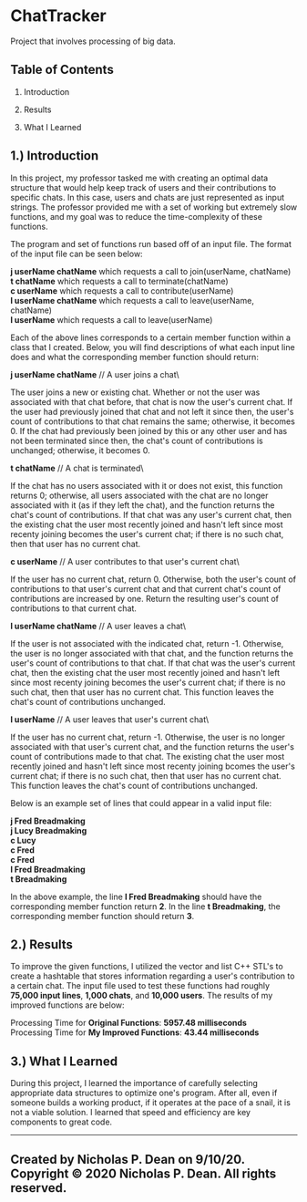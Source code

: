 # ChatTracker
Project that involves processing of big data.

   Table of Contents
   -----------------

   1. Introduction 

   2. Results 

   3. What I Learned


1.) Introduction 
   --------------------------------

In this project, my professor tasked me with creating an optimal data structure that would help keep track of users and their contributions to specific chats. In this case, users and chats are just represented as input strings. The professor provided me with a set of working but extremely slow functions, and my goal was to reduce the time-complexity of these functions.

The program and set of functions run based off of an input file. The format of the input file can be seen below:

**j userName chatName**  which requests a call to join(userName, chatName)\
**t chatName**           which requests a call to terminate(chatName)\
**c userName**           which requests a call to contribute(userName)\
**l userName chatName**  which requests a call to leave(userName, chatName)\
**l userName**           which requests a call to leave(userName)

Each of the above lines corresponds to a certain member function within a class that I created. Below, you will find descriptions of what each input line does and what the corresponding member function should return:

**j userName chatName** // A user joins a chat\

The user joins a new or existing chat. Whether or not the user was associated with that chat before, that chat is now the user's current chat. If the user had previously joined that chat and not left it since then, the user's count of contributions to that chat remains the same; otherwise, it becomes 0. If the chat had previously been joined by this or any other user and has not been terminated since then, the chat's count of contributions is unchanged; otherwise, it becomes 0.

**t chatName** // A chat is terminated\

If the chat has no users associated with it or does not exist, this function returns 0; otherwise, all users associated with the chat are no longer associated with it (as if they left the chat), and the function returns the chat's count of contributions. If that chat was any user's current chat, then the existing chat the user most recently joined and hasn't left since most recenty joining becomes the user's current chat; if there is no such chat, then that user has no current chat.

  
**c userName** // A user contributes to that user's current chat\

If the user has no current chat, return 0. Otherwise, both the user's count of contributions to that user's current chat and that current chat's count of contributions are increased by one. Return the resulting user's count of contributions to that current chat.

**l userName chatName** // A user leaves a chat\

If the user is not associated with the indicated chat, return -1. Otherwise, the user is no longer associated with that chat, and the function returns the user's count of contributions to that chat. If that chat was the user's current chat, then the existing chat the user most recently joined and hasn't left since most recenty joining becomes the user's current chat; if there is no such chat, then that user has no current chat. This function leaves the chat's count of contributions unchanged.
  
**l userName** // A user leaves that user's current chat\

If the user has no current chat, return -1. Otherwise, the user is no longer associated with that user's current chat, and the function returns the user's count of contributions made to that chat. The existing chat the user most recently joined and hasn't left since most recenty joining bcomes the user's current chat; if there is no such chat, then that user has no current chat. This function leaves the chat's count of contributions unchanged.

Below is an example set of lines that could appear in a valid input file:

**j Fred Breadmaking\
j Lucy Breadmaking\
c Lucy\
c Fred\
c Fred\
l Fred Breadmaking\
t Breadmaking**

In the above example, the line **l Fred Breadmaking** should have the corresponding member function return **2**. In the line **t Breadmaking**, the corresponding member function should return **3**.

2.) Results 
   -------------------

To improve the given functions, I utilized the vector and list C++ STL's to create a hashtable that stores information regarding a user's contribution to a certain chat. The input file used to test these functions had roughly **75,000 input lines**, **1,000 chats**, and **10,000 users**. The results of my improved functions are below:

Processing Time for **Original Functions**:    **5957.48 milliseconds**  
Processing Time for **My Improved Functions**: **43.44 milliseconds**

3.) What I Learned
   ------------

During this project, I learned the importance of carefully selecting appropriate data structures to optimize one's program. After all, even if someone builds a working product, if it operates at the pace of a snail, it is not a viable solution. I learned that speed and efficiency are key components to great code. 

------------------------------------------------------------------------
Created by Nicholas P. Dean on 9/10/20.
Copyright © 2020 Nicholas P. Dean. All rights reserved. 
------------------------------------------------------------------------
